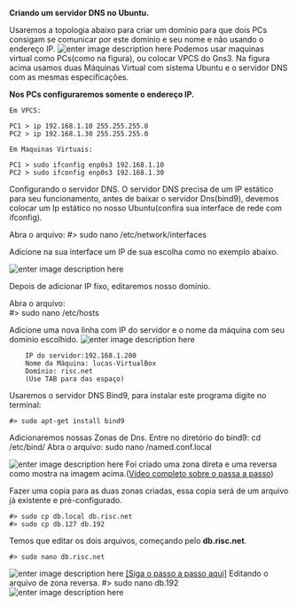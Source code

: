 **Criando um servidor DNS no Ubuntu.**

Usaremos a topologia abaixo para criar um domínio para que dois PCs consigam se comunicar por este domínio e seu nome e não usando o endereço IP.
![enter image description here](https://uploaddeimagens.com.br/images/001/253/597/original/DNS.png?1516209228)
Podemos usar maquinas virtual como PCs(como na figura), ou colocar VPCS do Gns3. Na figura acima usamos duas Máquinas Virtual com sistema Ubuntu e o servidor DNS com as mesmas especificações.

**Nos PCs configuraremos somente o endereço IP.**

    Em VPCS:
	
	PC1 > ip 192.168.1.10 255.255.255.0
	PC2 > ip 192.168.1.30 255.255.255.0

    Em Maquinas Virtuais:

	PC1 > sudo ifconfig enp0s3 192.168.1.10
	PC2 > sudo ifconfig enp0s3 192.168.1.30


Configurando o servidor DNS.
O servidor DNS precisa de um IP estático para seu funcionamento, antes de baixar o servidor Dns(bind9), devemos colocar um Ip estático no nosso Ubuntu(confira sua interface de rede com ifconfig).

Abra o arquivo:
	#> sudo nano /etc/network/interfaces

Adicione na sua interface um IP de sua escolha como no exemplo abaixo.

![enter image description here](https://uploaddeimagens.com.br/images/001/253/725/original/interfaces.png?1516212734)

Depois de adicionar IP fixo, editaremos nosso domínio.

Abra o arquivo:  
		#> sudo nano /etc/hosts

Adicione uma nova linha com IP do servidor e o nome da máquina com seu domínio escolhido.
![enter image description here](https://uploaddeimagens.com.br/images/001/253/749/original/hosts.png?1516213813)
		
		IP do servidor:192.168.1.200
		Nome da Máquina: lucas-VirtualBox
		Domínio: risc.net
		(Use TAB para das espaço)


Usaremos o servidor DNS Bind9, para instalar este programa digite no terminal:
	
	#> sudo apt-get install bind9

Adicionaremos nossas Zonas de Dns.
	Entre no diretório do bind9: cd /etc/bind/
	Abra o arquivo: sudo nano /named.conf.local

![enter image description here](https://uploaddeimagens.com.br/images/001/253/775/original/zonas.png?1516215186)
Foi criado uma zona direta e uma reversa como mostra na imagem acima.([Vídeo completo sobre o passa a passo](https://www.youtube.com/watch?v=0SSSfyy7bO4))

Fazer uma copia para as duas zonas criadas, essa copia será de um arquivo já existente e pré-configurado.

	#> sudo cp db.local db.risc.net
	#> sudo cp db.127 db.192

Temos que editar os dois arquivos, começando pelo **db.risc.net**.

	#> sudo nano db.risc.net
![enter image description here](https://uploaddeimagens.com.br/images/001/253/841/original/zonaDireta.png?1516217722)
[\[Siga o passo a passo aqui\]](https://www.youtube.com/watch?v=xZcf7TaxKHU)
Editando o arquivo de zona reversa.
	#> sudo nano db.192
![enter image description here](https://uploaddeimagens.com.br/images/001/253/857/original/zonaReversa.png?1516218271)
